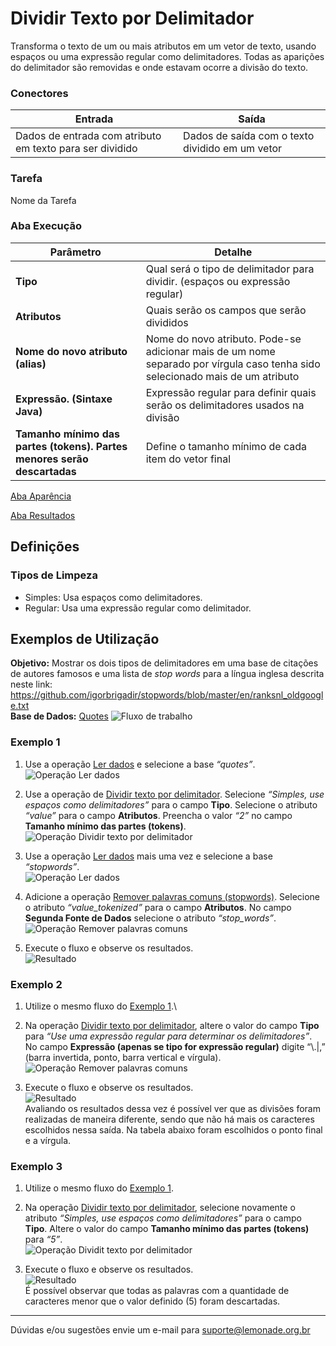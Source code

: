 # Dividir Texto por Delimitador

Transforma o texto de um ou mais atributos em um vetor de texto, usando espaços ou uma expressão regular como delimitadores. Todas as aparições do delimitador são removidas e onde estavam ocorre a divisão do texto. 


### Conectores
| Entrada | Saída |
| --- | --- |
| Dados de entrada com atributo em texto para ser dividido | Dados de saída com o texto dividido em um vetor |

### Tarefa
Nome da Tarefa

### Aba Execução
| Parâmetro | Detalhe |
| --- | --- |
| **Tipo** | Qual será o tipo de delimitador para dividir. (espaços ou expressão regular) |
| **Atributos** | Quais serão os campos que serão divididos |
| **Nome do novo atributo (alias)** | Nome do novo atributo. Pode-se adicionar mais de um nome separado por vírgula caso tenha sido selecionado mais de um atributo |
| **Expressão. (Sintaxe Java)** | Expressão regular para definir quais serão os delimitadores usados na divisão |
| **Tamanho mínimo das partes (tokens). Partes menores serão descartadas** | Define o tamanho mínimo de cada item do vetor final |

[Aba Aparência][1]

[Aba Resultados][2]

## Definições
### Tipos de Limpeza
- Simples: Usa espaços como delimitadores.
- Regular: Usa uma expressão regular como delimitador.

## Exemplos de Utilização
**Objetivo:** Mostrar os dois tipos de delimitadores em uma base de citações de autores famosos e uma lista de *stop words* para a língua inglesa descrita neste link: <https://github.com/igorbrigadir/stopwords/blob/master/en/ranksnl_oldgoogle.txt>
\
**Base de Dados:** [Quotes][3]
![Fluxo de trabalho](/img/spark/pre-processamento-de-dados/operacoes-textuais-dividir-texto-por-delimitador/image7.png)

### Exemplo 1

1. Use a operação [Ler dados][4] e selecione a base *“quotes”*.\
![Operação Ler dados](/img/spark/pre-processamento-de-dados/operacoes-textuais-dividir-texto-por-delimitador/image9.png)

2. Use a operação de [Dividir texto por delimitador][5]. Selecione *“Simples, use espaços como delimitadores”* para o campo **Tipo**. Selecione o atributo *“value”* para o campo **Atributos**. Preencha o valor *“2”* no campo **Tamanho mínimo das partes (tokens)**.\
![Operação Dividir texto por delimitador](/img/spark/pre-processamento-de-dados/operacoes-textuais-dividir-texto-por-delimitador/image10.png)

3. Use a operação [Ler dados][4] mais uma vez e selecione a base *“stopwords”*.\
![Operação Ler dados](/img/spark/pre-processamento-de-dados/operacoes-textuais-dividir-texto-por-delimitador/image3.png)

4. Adicione a operação [Remover palavras comuns (stopwords)][6]. Selecione o atributo *“value_tokenized”* para o campo **Atributos**. No campo **Segunda Fonte de Dados** selecione o atributo *“stop_words”*.\
![Operação Remover palavras comuns](/img/spark/pre-processamento-de-dados/operacoes-textuais-dividir-texto-por-delimitador/image6.png)

5. Execute o fluxo e observe os resultados.\
![Resultado](/img/spark/pre-processamento-de-dados/operacoes-textuais-dividir-texto-por-delimitador/image8.png)

### Exemplo 2

1. Utilize o mesmo fluxo do [Exemplo 1].\
2. Na operação [Dividir texto por delimitador][5], altere o valor do campo **Tipo** para *“Use uma expressão regular para determinar os delimitadores”*. No campo **Expressão (apenas se tipo for expressão regular)** digite “\\.\|,” (barra invertida, ponto, barra vertical e vírgula).\
![Operação Remover palavras comuns](/img/spark/pre-processamento-de-dados/operacoes-textuais-dividir-texto-por-delimitador/image1.png)

3.  Execute o fluxo e observe os resultados.\
![Resultado](/img/spark/pre-processamento-de-dados/operacoes-textuais-dividir-texto-por-delimitador/image4.png)\
Avaliando os resultados dessa vez é possível ver que as divisões foram realizadas de maneira diferente, sendo que não há mais os caracteres escolhidos nessa saída. Na tabela abaixo foram escolhidos o ponto final e a vírgula.


### Exemplo 3
1. Utilize o mesmo fluxo do [Exemplo 1].

2. Na operação [Dividir texto por delimitador][5], selecione novamente o atributo *“Simples, use espaços como delimitadores”* para o campo **Tipo**. Altere o valor do campo **Tamanho mínimo das partes (tokens)** para *“5”*.\
![Operação Dividit texto por delimitador](/img/spark/pre-processamento-de-dados/operacoes-textuais-dividir-texto-por-delimitador/image5.png)

3. Execute o fluxo e observe os resultados.\
![Resultado](/img/spark/pre-processamento-de-dados/operacoes-textuais-dividir-texto-por-delimitador/image2.png)\
É possível observar que todas as palavras com a quantidade de caracteres menor que o valor definido (5) foram descartadas.

---
Dúvidas e/ou sugestões envie um e-mail para suporte@lemonade.org.br

[Exemplo 1]: #exemplo-1
[1]: /pt-br/spark/documentacao-geral/aba-aparencia.html
[2]: /pt-br/spark/documentacao-geral/aba-resultados.html
[3]: /pt-br/spark/base-de-dados/#quotes
[4]: /pt-br/spark/entrada-e-saida/ler-dados.html
[5]: /pt-br/spark/pre-processamento-de-dados/operacoes-textuais-dividir-texto-por-delimitador.html
[6]: /pt-br/spark/pre-processamento-de-dados/operacoes-textuais-remover-palavras-comuns.html